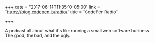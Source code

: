 +++
date = "2017-06-14T11:35:10-05:00"
link = "https://blog.codepen.io/radio/"
title = "CodePen Radio"

+++

A podcast all about what it's like running a small web software business. The good, the bad, and the ugly.
<!--more-->
